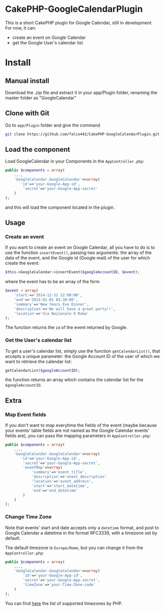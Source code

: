 # CakePHP-GoogleCalendarPlugin
This is a short CakePHP plugin for Google Calendar, still in development. For now, it can:

* create an event on Google Calendar
* get the Google User's calendar list

# Install

## Manual install

Download the .zip file and extract it in your app/Plugin folder, renaming the master folder as "GoogleCalendar"

## Clone with Git

Go to `app/Plugin` folder and give the command

```bash
git clone https://github.com/falco442/CakePHP-GoogleCalendarPlugin.git GoogleCalendar
```

## Load the component

Load GoogleCalendar in your Components in the `AppController.php`:

```php
public $components = array(
    ...,
    'GoogleCalendar.GoogleCalendar'=>array(
	   'id'=>'your-Google-App-id',
    	'secret'=>'your-Google-App-secret'        
    )
);
```

and this will load the component located in the plugin.

## Usage

### Create an event

If you want to create an event on Google Calendar, all you have to do is to use the function `insertEvent()`, passing two arguments: the array of the data of the event, and the Google id (Google mail) of the user for which create the event:

```php
$this->GoogleCalendar->insertEvent($googleAccountID, $event);
```

where the event has to be an array of the form

```php
$event = array(
    'start'=>'2014-12-31 22:00:00',
    'end'=>'2015-01-01 03:30:00',
    'summary'=>'New Years Eve Dinner',
    'description'=>'We will have a great party!!',
    'location'=>'Via Nazionale 6 Roma'
);
```

The function returns the `id` of the event returned by Google.

### Get the User's calendar list

To get a user's calendar list, simply use the function `getCalendarList()`, that accepts a unique parameter: the Google Account ID of the user of which we want to retrieve the calendar list:

```php
getCalendarList($googleAccountID);

```

the function returns an array which contains the calendar list for the `$googleAccountID`.

## Extra

### Map Event fields

If you don't want to map everytime the fields of the event (maybe because your events' table fields are not named as the Google Calendar events' fields are), you can pass the mapping parameters in `AppController.php`:

```php
public $components = array(
    ...,
    'GoogleCalendar.GoogleCalendar'=>array(
	   'id'=>'your-Google-App-id',
    	'secret'=>'your-Google-App-secret',
    	'eventMap'=>array(
    		'summary'=>'event_title',
    		'description'=>'event_description'
    		'location'=>'event_address',
    		'start'=>'start_datetime',
    		'end'=>'end_datetime'
    	)
    )
);
```

### Change Time Zone

Note that events' start and date accepts only a `datetime` format, and post to Google Calendar a datetime in the format RFC3339, with a timezone set by default.

The default timezone is `Europe/Rome`, but you can change it from the `AppController.php`:

```php
public $components = array(
    ...,
    'GoogleCalendar.GoogleCalendar'=>array(
        'id'=>'your-Google-App-id',
        'secret'=>'your-Google-App-secret',
        'timeZone'=>'your-Time-Zone-code'
    )
);
```

You can find [here](http://php.net/manual/en/timezones.php) the list of supported timezones by PHP.
